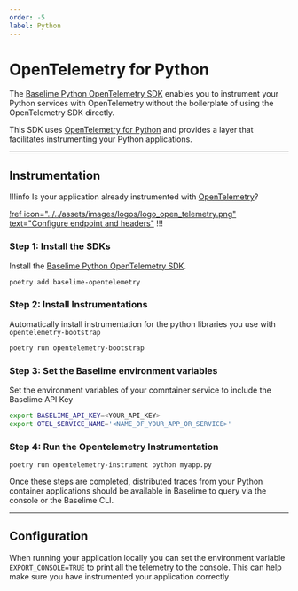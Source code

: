 ```yaml
---
order: -5
label: Python
---
```


# OpenTelemetry for Python

The [Baselime Python OpenTelemetry SDK](https://github.com/baselime/python-opentelemetry) enables you to instrument your Python services with OpenTelemetry without the boilerplate of using the OpenTelemetry SDK directly.

This SDK uses [OpenTelemetry for Python](https://opentelemetry.io/docs/instrumentation/python/) and provides a layer that facilitates instrumenting your Python applications.

---

## Instrumentation
!!!info
Is your application already instrumented with [OpenTelemetry](https://opentelemetry.io/)?

[!ref icon="../../assets/images/logos/logo_open_telemetry.png" text="Configure endpoint and headers"](../platforms/opentelemetry/opentelemetry.md#configuration)
!!!

### Step 1: Install the SDKs

Install the [Baselime Python OpenTelemetry SDK](https://github.com/baselime/python-opentelemetry). 

```bash # :icon-terminal: terminal
poetry add baselime-opentelemetry
```

### Step 2: Install Instrumentations

Automatically install instrumentation for the python libraries you use with `opentelemetry-bootstrap`

```bash # :icon-terminal: terminal
poetry run opentelemetry-bootstrap
```

### Step 3: Set the Baselime environment variables

Set the environment variables of your comntainer service to include the Baselime API Key

```bash # :icon-terminal: terminal
export BASELIME_API_KEY=<YOUR_API_KEY>
export OTEL_SERVICE_NAME='<NAME_OF_YOUR_APP_OR_SERVICE>'
```

### Step 4: Run the Opentelemetry Instrumentation

``` # :icon-terminal: terminal
poetry run opentelemetry-instrument python myapp.py
```

Once these steps are completed, distributed traces from your Python container applications should be available in Baselime to query via the console or the Baselime CLI.

---

## Configuration

When running your application locally you can set the environment variable `EXPORT_CONSOLE=TRUE` to print all the telemetry to the console. This can help make sure you have instrumented your application correctly

